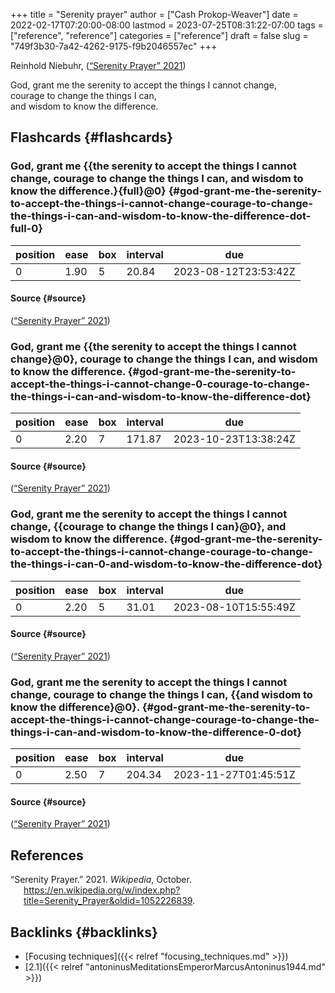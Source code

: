 +++
title = "Serenity prayer"
author = ["Cash Prokop-Weaver"]
date = 2022-02-17T07:20:00-08:00
lastmod = 2023-07-25T08:31:22-07:00
tags = ["reference", "reference"]
categories = ["reference"]
draft = false
slug = "749f3b30-7a42-4262-9175-f9b2046557ec"
+++

Reinhold Niebuhr, (<a href="#citeproc_bib_item_1">“Serenity Prayer” 2021</a>)

<div class="verse">

God, grant me the serenity to accept the things I cannot change,<br />
courage to change the things I can,<br />
and wisdom to know the difference.<br />

</div>


## Flashcards {#flashcards}


### God, grant me {{the serenity to accept the things I cannot change, courage to change the things I can, and wisdom to know the difference.}{full}@0} {#god-grant-me-the-serenity-to-accept-the-things-i-cannot-change-courage-to-change-the-things-i-can-and-wisdom-to-know-the-difference-dot-full-0}

| position | ease | box | interval | due                  |
|----------|------|-----|----------|----------------------|
| 0        | 1.90 | 5   | 20.84    | 2023-08-12T23:53:42Z |


#### Source {#source}

(<a href="#citeproc_bib_item_1">“Serenity Prayer” 2021</a>)


### God, grant me {{the serenity to accept the things I cannot change}@0}, courage to change the things I can, and wisdom to know the difference. {#god-grant-me-the-serenity-to-accept-the-things-i-cannot-change-0-courage-to-change-the-things-i-can-and-wisdom-to-know-the-difference-dot}

| position | ease | box | interval | due                  |
|----------|------|-----|----------|----------------------|
| 0        | 2.20 | 7   | 171.87   | 2023-10-23T13:38:24Z |


#### Source {#source}

(<a href="#citeproc_bib_item_1">“Serenity Prayer” 2021</a>)


### God, grant me the serenity to accept the things I cannot change, {{courage to change the things I can}@0}, and wisdom to know the difference. {#god-grant-me-the-serenity-to-accept-the-things-i-cannot-change-courage-to-change-the-things-i-can-0-and-wisdom-to-know-the-difference-dot}

| position | ease | box | interval | due                  |
|----------|------|-----|----------|----------------------|
| 0        | 2.20 | 5   | 31.01    | 2023-08-10T15:55:49Z |


#### Source {#source}

(<a href="#citeproc_bib_item_1">“Serenity Prayer” 2021</a>)


### God, grant me the serenity to accept the things I cannot change, courage to change the things I can, {{and wisdom to know the difference}@0}. {#god-grant-me-the-serenity-to-accept-the-things-i-cannot-change-courage-to-change-the-things-i-can-and-wisdom-to-know-the-difference-0-dot}

| position | ease | box | interval | due                  |
|----------|------|-----|----------|----------------------|
| 0        | 2.50 | 7   | 204.34   | 2023-11-27T01:45:51Z |


#### Source {#source}

(<a href="#citeproc_bib_item_1">“Serenity Prayer” 2021</a>)

## References

<style>.csl-entry{text-indent: -1.5em; margin-left: 1.5em;}</style><div class="csl-bib-body">
  <div class="csl-entry"><a id="citeproc_bib_item_1"></a>“Serenity Prayer.” 2021. <i>Wikipedia</i>, October. <a href="https://en.wikipedia.org/w/index.php?title=Serenity_Prayer&oldid=1052226839">https://en.wikipedia.org/w/index.php?title=Serenity_Prayer&#38;oldid=1052226839</a>.</div>
</div>


## Backlinks {#backlinks}

-   [Focusing techniques]({{< relref "focusing_techniques.md" >}})
-   [2.1]({{< relref "antoninusMeditationsEmperorMarcusAntoninus1944.md" >}})
